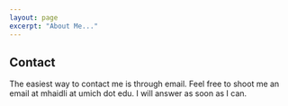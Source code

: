 ```yaml
---
layout: page
excerpt: "About Me..."
---
```


## Contact

The easiest way to contact me is through email. Feel free to shoot me an email at mhaidli at umich dot edu. I will answer as soon as I can.
